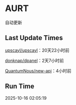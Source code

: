 # AURT

自动更新


## Last Update Times

[upscayl/upscayl](https://github.com/upscayl/upscayl)：20天22小时前

[donknap/dpanel](https://github.com/donknap/dpanel)：2天7小时前

[QuantumNous/new-api](https://github.com/QuantumNous/new-api)：4小时前


## Run Time
2025-10-16 02:05:19
